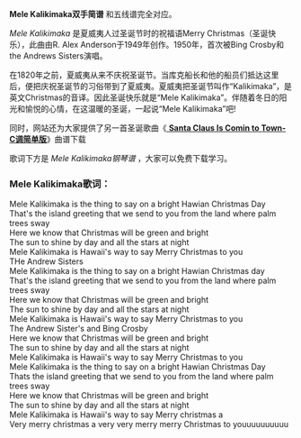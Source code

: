 

**Mele Kalikimaka双手简谱** 和五线谱完全对应。

_Mele Kalikimaka_ 是夏威夷人过圣诞节时的祝福语Merry Christmas（圣诞快乐），此曲由R. Alex
Anderson于1949年创作。1950年，首次被Bing Crosby和the Andrews Sisters演唱。

在1820年之前，夏威夷从来不庆祝圣诞节。当库克船长和他的船员们抵达这里后，便把庆祝圣诞节的习俗带到了夏威夷。夏威夷把圣诞节叫作“Kalikimaka”，是英文Christmas的音译。因此圣诞快乐就是“Mele
Kalikimaka”。伴随着冬日的阳光和愉悦的心情，在这温暖的圣诞，一起说“Mele Kalikimaka”吧!

同时，网站还为大家提供了另一首圣诞歌曲《[ **Santa Claus Is Comin to Town-
C调简单版**](Music-12322-Santa-Claus-Is-Comin-to-Town-C调简单版-带指法-圣诞歌曲.html "Santa
Claus Is Comin to Town-C调简单版")》曲谱下载

歌词下方是 _Mele Kalikimaka钢琴谱_ ，大家可以免费下载学习。

### Mele Kalikimaka歌词：

Mele Kalikimaka is the thing to say on a bright Hawian Christmas Day  
That's the island greeting that we send to you from the land where palm trees
sway  
Here we know that Christmas will be green and bright  
The sun to shine by day and all the stars at night  
Mele Kalikimaka is Hawaii's way to say Merry Christmas to you  
THe Andrew Sisters  
Mele Kalikimaka is the thing to say on a bright Hawian Christmas day  
That's the island greeting that we send to you from the land where palm trees
sway  
Here we know that Christmas will be green and bright  
The sun to shine by day and all the stars at night  
Mele Kalikimaka is Hawaii's way to say Merry Christmas to you  
The Andrew Sister's and Bing Crosby  
Here we know that Christmas will be green and bright  
The sun to shine by day and all the stars at night  
Mele Kalikimaka is Hawaii's way to say Merry Christmas to you  
Mele Kalikimaka is the thing to say on a bright Hawian Christmas Day  
Thats the island greeting that we send to you from the land where palm trees
sway  
Here we know that Christmas will be green and bright  
The sun to shine by day and all the stars at night  
Mele Kalikimaka is Hawaii's way to say Merry christmas a  
Very merry christmas a very very merry merry Christmas to youuuuuuuuuu

